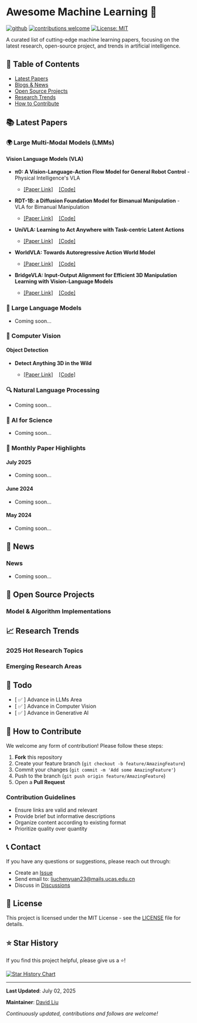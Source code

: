# Awesome Machine Learning 🤖

[![github](https://img.shields.io/badge/GitHub-Repository-blue.svg)](https://github.com/ChenyuanLiu92/awesome-machine-learning)
[![contributions welcome](https://img.shields.io/badge/contributions-welcome-brightgreen.svg?style=flat)](https://github.com/ChenyuanLiu92/awesome-machine-learning/issues)
[![License: MIT](https://img.shields.io/badge/License-MIT-yellow.svg)](https://opensource.org/licenses/MIT)

A curated list of cutting-edge machine learning papers, focusing on the latest research, open-source project, and trends in artificial intelligence.

## 📖 Table of Contents

- [Latest Papers](#-latest-papers)
- [Blogs & News](#-news)
- [Open Source Projects](#-open-source-projects)
- [Research Trends](#-research-trends)
- [How to Contribute](#-how-to-contribute)

## 📚 Latest Papers

### 🌍 Large Multi-Modal Models (LMMs)

#### Vision Language Models (VLA)
- **π0: A Vision-Language-Action Flow Model for General Robot Control** - Physical Intelligence's VLA
  - [[Paper Link]](https://www.physicalintelligence.company/download/pi0.pdf) &#160;&#160;  [[Code]](https://github.com/Physical-Intelligence/openpi?tab=readme-ov-file)

- **RDT-1B: a Diffusion Foundation Model for Bimanual Manipulation** - VLA for Bimanual Manipulation
  - [[Paper Link]](https://arxiv.org/abs/2410.07864) &#160;&#160; [[Code]](https://github.com/thu-ml/RoboticsDiffusionTransformer)

- **UniVLA: Learning to Act Anywhere with Task-centric Latent Actions**
  - [[Paper Link]](https://arxiv.org/abs/2505.06111) &#160;&#160; [[Code]](https://github.com/OpenDriveLab/UniVLA)

- **WorldVLA: Towards Autoregressive Action World Model** 
  - [[Paper Link]](https://arxiv.org/abs/2506.21539) &#160;&#160; [[Code]](https://github.com/alibaba-damo-academy/WorldVLA)

- **BridgeVLA: Input-Output Alignment for Efficient 3D Manipulation Learning with Vision-Language Models** 
  - [[Paper Link]](https://arxiv.org/abs/2506.07961) &#160;&#160; [[Code]](https://github.com/BridgeVLA/BridgeVLA)



### 💬 Large Language Models
- Coming soon...


### 👀 Computer Vision

#### Object Detection

- **Detect Anything 3D in the Wild** 
  - [[Paper Link]](https://arxiv.org/abs/2504.07958) &#160;&#160; [[Code]](https://github.com/OpenDriveLab/DetAny3D)

  <!-- - [[Paper Link]]() &#160;&#160; [[Code]]() -->




### 🔍 Natural Language Processing
- Coming soon...

### 🧬 AI for Science
- Coming soon...

### 📰 Monthly Paper Highlights

#### July 2025
- Coming soon...

#### June 2024
- Coming soon...

#### May 2024
- Coming soon...

## 📰 News

### News
- Coming soon...
<!-- - **Title** 
  - [Source Link](https://github.com/BridgeVLA/BridgeVLA)
  - Description -->

## 🚀 Open Source Projects

### Model & Algorithm Implementations
<!-- - **Transformers** - Hugging Face's pre-trained model library
- **Detectron2** - Facebook's object detection platform
- **OpenMMLab** - Multimedia laboratory's open-source algorithm library

### Tools & Platforms
- **Weights & Biases** - Experiment tracking and visualization
- **Neptune** - Machine learning experiment management
- **DVC** - Data version control -->

## 📈 Research Trends

### 2025 Hot Research Topics
<!-- 1. **Multimodal Foundation Models** - Unified models processing text, image, audio, and video
2. **Efficient Model Architectures** - Alternatives to Transformers (Mamba, RetNet)
3. **AI Alignment & Safety** - Constitutional AI, RLHF, and safety research
4. **Agentic AI Systems** - Autonomous agents capable of complex reasoning and action
5. **AI for Scientific Discovery** - Applications in biology, chemistry, and physics -->

### Emerging Research Areas
<!-- - **Mechanistic Interpretability** - Understanding how neural networks work internally
- **Scaling Laws** - Predicting model performance from compute and data
- **Few-Shot Learning** - Learning from minimal examples
- **Continual Learning** - Learning without forgetting previous knowledge
- **Federated Learning** - Training models across distributed data sources -->

## 📅 Todo

- [ ✅ ] Advance in LLMs Area
- [ ✅ ] Advance in Computer Vision
- [ ✅ ] Advance in Generative AI

## 🤝 How to Contribute

We welcome any form of contribution! Please follow these steps:

1. **Fork** this repository
2. Create your feature branch (`git checkout -b feature/AmazingFeature`)
3. Commit your changes (`git commit -m 'Add some AmazingFeature'`)
4. Push to the branch (`git push origin feature/AmazingFeature`)
5. Open a **Pull Request**

### Contribution Guidelines
- Ensure links are valid and relevant
- Provide brief but informative descriptions
- Organize content according to existing format
- Prioritize quality over quantity

## 📞 Contact

If you have any questions or suggestions, please reach out through:

- Create an [Issue](https://github.com/ChenyuanLiu92/awesome-machine-learning/issues)
- Send email to: liuchenyuan23@mails.ucas.edu.cn
- Discuss in [Discussions](https://github.com/ChenyuanLiu92/awesome-machine-learning/discussions)

## 📄 License

This project is licensed under the MIT License - see the [LICENSE](LICENSE) file for details.

## ⭐ Star History

If you find this project helpful, please give us a ⭐️!

[![Star History Chart](https://api.star-history.com/svg?repos=ChenyuanLiu92e/awesome-machine-learning&type=Date)](https://star-history.com/#ChenyuanLiu92/awesome-machine-learning&Date)

---

**Last Updated**: July 02, 2025

**Maintainer**: [David Liu](https://github.com/ChenyuanLiu92)

*Continuously updated, contributions and follows are welcome!*
